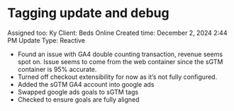 # Tagging update and debug

Assigned too: Ky 
Client: Beds Online
Created time: December 2, 2024 2:44 PM
Update Type: Reactive

- Found an issue with GA4 double counting transaction, revenue seems  spot on. Issue seems to come from the web container since the sGTM container is 95% accurate.
- Turned off checkout extensibility for now as it’s not fully configured.
- Added the sGTM GA4 account into google ads
- Swapped google ads goals to sGTM tags
- Checked to ensure goals are fully aligned